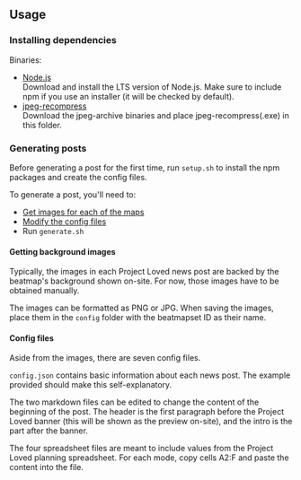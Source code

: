 ## Usage

### Installing dependencies

Binaries:
- [Node.js](https://nodejs.org/en/download/)  
Download and install the LTS version of Node.js. Make sure to include npm if you use an installer (it will be checked by default).
- [jpeg-recompress](https://github.com/danielgtaylor/jpeg-archive/releases)  
Download the jpeg-archive binaries and place jpeg-recompress(.exe) in this folder.

### Generating posts

Before generating a post for the first time, run `setup.sh` to install the npm packages and create the config files.

To generate a post, you'll need to:
- [Get images for each of the maps](#getting-background-images)
- [Modify the config files](#config-files)
- Run `generate.sh`

#### Getting background images

Typically, the images in each Project Loved news post are backed by the beatmap's background shown on-site. For now, those images have to be obtained manually.

The images can be formatted as PNG or JPG. When saving the images, place them in the `config` folder with the beatmapset ID as their name.

#### Config files

Aside from the images, there are seven config files.

`config.json` contains basic information about each news post. The example provided should make this self-explanatory.

The two markdown files can be edited to change the content of the beginning of the post. The header is the first paragraph before the Project Loved banner (this will be shown as the preview on-site), and the intro is the part after the banner.

The four spreadsheet files are meant to include values from the Project Loved planning spreadsheet. For each mode, copy cells A2:F and paste the content into the file.
